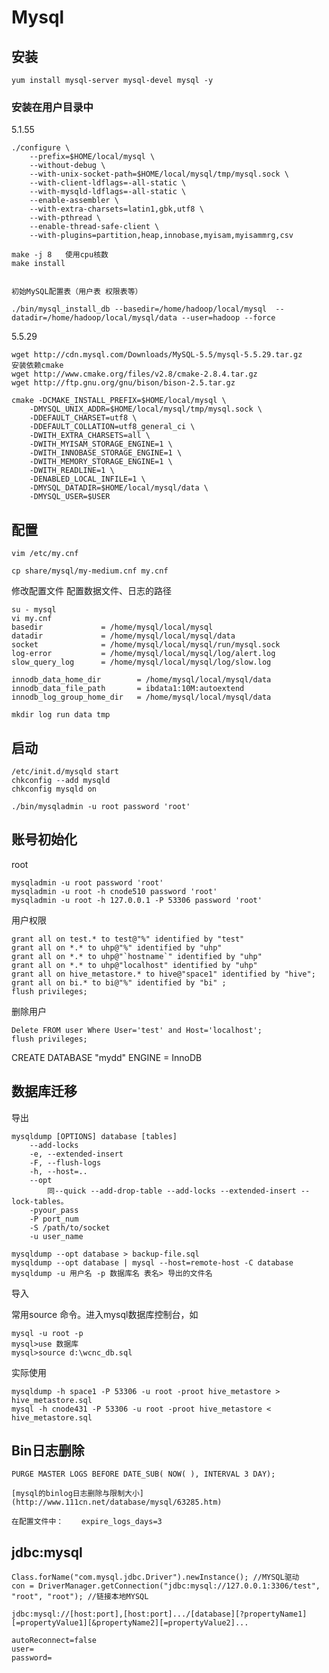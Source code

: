 # Mysql

## 安装

    yum install mysql-server mysql-devel mysql -y


### 安装在用户目录中

5.1.55

    ./configure	\
    	--prefix=$HOME/local/mysql \
    	--without-debug \
    	--with-unix-socket-path=$HOME/local/mysql/tmp/mysql.sock \
    	--with-client-ldflags=-all-static \
    	--with-mysqld-ldflags=-all-static \
    	--enable-assembler \
    	--with-extra-charsets=latin1,gbk,utf8 \
    	--with-pthread \
    	--enable-thread-safe-client \
    	--with-plugins=partition,heap,innobase,myisam,myisammrg,csv

    make -j 8	使用cpu核数
    make install


    初始MySQL配置表（用户表 权限表等）

    ./bin/mysql_install_db --basedir=/home/hadoop/local/mysql  --datadir=/home/hadoop/local/mysql/data --user=hadoop --force

5.5.29

    wget http://cdn.mysql.com/Downloads/MySQL-5.5/mysql-5.5.29.tar.gz
    安装依赖cmake
    wget http://www.cmake.org/files/v2.8/cmake-2.8.4.tar.gz
    wget http://ftp.gnu.org/gnu/bison/bison-2.5.tar.gz
    
    cmake -DCMAKE_INSTALL_PREFIX=$HOME/local/mysql \
    	-DMYSQL_UNIX_ADDR=$HOME/local/mysql/tmp/mysql.sock \
    	-DDEFAULT_CHARSET=utf8 \
    	-DDEFAULT_COLLATION=utf8_general_ci \
    	-DWITH_EXTRA_CHARSETS=all \
    	-DWITH_MYISAM_STORAGE_ENGINE=1 \
    	-DWITH_INNOBASE_STORAGE_ENGINE=1 \
    	-DWITH_MEMORY_STORAGE_ENGINE=1 \
    	-DWITH_READLINE=1 \
    	-DENABLED_LOCAL_INFILE=1 \
    	-DMYSQL_DATADIR=$HOME/local/mysql/data \
    	-DMYSQL_USER=$USER


## 配置

    vim /etc/my.cnf

    cp share/mysql/my-medium.cnf my.cnf

修改配置文件 配置数据文件、日志的路径

    su - mysql
    vi my.cnf
    basedir				= /home/mysql/local/mysql
    datadir				= /home/mysql/local/mysql/data
    socket				= /home/mysql/local/mysql/run/mysql.sock
    log-error			= /home/mysql/local/mysql/log/alert.log
    slow_query_log		= /home/mysql/local/mysql/log/slow.log
    
    innodb_data_home_dir        = /home/mysql/local/mysql/data
    innodb_data_file_path       = ibdata1:10M:autoextend
    innodb_log_group_home_dir   = /home/mysql/local/mysql/data

    mkdir log run data tmp

## 启动

    /etc/init.d/mysqld start
    chkconfig --add mysqld
    chkconfig mysqld on

    ./bin/mysqladmin -u root password 'root'


## 账号初始化

root

    mysqladmin -u root password 'root'
    mysqladmin -u root -h cnode510 password 'root'
    mysqladmin -u root -h 127.0.0.1 -P 53306 password 'root'

用户权限

	grant all on test.* to test@"%" identified by "test"
    grant all on *.* to uhp@"%" identified by "uhp"
    grant all on *.* to uhp@"`hostname`" identified by "uhp"
    grant all on *.* to uhp@"localhost" identified by "uhp"
	grant all on hive_metastore.* to hive@"space1" identified by "hive";
	grant all on bi.* to bi@"%" identified by "bi" ;
	flush privileges;

删除用户

	Delete FROM user Where User='test' and Host='localhost';
	flush privileges;
	

CREATE DATABASE "mydd" ENGINE = InnoDB



## 数据库迁移

导出

    mysqldump [OPTIONS] database [tables]
        --add-locks
        -e, --extended-insert
        -F, --flush-logs
        -h, --host=..
        --opt
        	同--quick --add-drop-table --add-locks --extended-insert --lock-tables。
        -pyour_pass
        -P port_num
        -S /path/to/socket
        -u user_name

    mysqldump --opt database > backup-file.sql
    mysqldump --opt database | mysql --host=remote-host -C database
    mysqldump -u 用户名 -p 数据库名 表名> 导出的文件名

导入

常用source 命令。进入mysql数据库控制台，如

    mysql -u root -p
    mysql>use 数据库
    mysql>source d:\wcnc_db.sql

实际使用

    mysqldump -h space1 -P 53306 -u root -proot hive_metastore > hive_metastore.sql
    mysql -h cnode431 -P 53306 -u root -proot hive_metastore < hive_metastore.sql


## Bin日志删除

    PURGE MASTER LOGS BEFORE DATE_SUB( NOW( ), INTERVAL 3 DAY);

    [mysql的binlog日志删除与限制大小](http://www.111cn.net/database/mysql/63285.htm)

    在配置文件中：    expire_logs_days=3


## jdbc:mysql

    Class.forName("com.mysql.jdbc.Driver").newInstance(); //MYSQL驱动
    con = DriverManager.getConnection("jdbc:mysql://127.0.0.1:3306/test", "root", "root"); //链接本地MYSQL

    jdbc:mysql://[host:port],[host:port].../[database][?propertyName1][=propertyValue1][&propertyName2][=propertyValue2]...

    autoReconnect=false
    user=
    password=